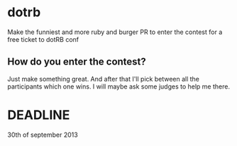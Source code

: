 dotrb
=====

Make the funniest and more ruby and burger PR to enter the contest for a free ticket to dotRB conf

How do you enter the contest?
-----------------------------
Just make something great.
And after that I'll pick between all the participants which one wins.
I will maybe ask some judges to help me there.

DEADLINE
========
30th of september 2013
